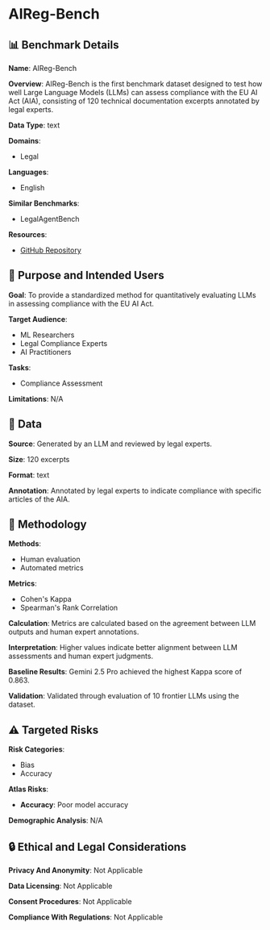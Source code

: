 # AIReg-Bench

## 📊 Benchmark Details

**Name**: AIReg-Bench

**Overview**: AIReg-Bench is the first benchmark dataset designed to test how well Large Language Models (LLMs) can assess compliance with the EU AI Act (AIA), consisting of 120 technical documentation excerpts annotated by legal experts.

**Data Type**: text

**Domains**:
- Legal

**Languages**:
- English

**Similar Benchmarks**:
- LegalAgentBench

**Resources**:
- [GitHub Repository](https://github.com/camlsys/aireg-bench)

## 🎯 Purpose and Intended Users

**Goal**: To provide a standardized method for quantitatively evaluating LLMs in assessing compliance with the EU AI Act.

**Target Audience**:
- ML Researchers
- Legal Compliance Experts
- AI Practitioners

**Tasks**:
- Compliance Assessment

**Limitations**: N/A

## 💾 Data

**Source**: Generated by an LLM and reviewed by legal experts.

**Size**: 120 excerpts

**Format**: text

**Annotation**: Annotated by legal experts to indicate compliance with specific articles of the AIA.

## 🔬 Methodology

**Methods**:
- Human evaluation
- Automated metrics

**Metrics**:
- Cohen's Kappa
- Spearman's Rank Correlation

**Calculation**: Metrics are calculated based on the agreement between LLM outputs and human expert annotations.

**Interpretation**: Higher values indicate better alignment between LLM assessments and human expert judgments.

**Baseline Results**: Gemini 2.5 Pro achieved the highest Kappa score of 0.863.

**Validation**: Validated through evaluation of 10 frontier LLMs using the dataset.

## ⚠️ Targeted Risks

**Risk Categories**:
- Bias
- Accuracy

**Atlas Risks**:
- **Accuracy**: Poor model accuracy

**Demographic Analysis**: N/A

## 🔒 Ethical and Legal Considerations

**Privacy And Anonymity**: Not Applicable

**Data Licensing**: Not Applicable

**Consent Procedures**: Not Applicable

**Compliance With Regulations**: Not Applicable
